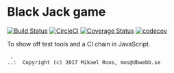 Black Jack game
=============================

[![Build Status](https://travis-ci.org/janaxs/blackjack.svg?branch=master)](https://travis-ci.org/janaxs/blackjack)
[![CircleCI](https://circleci.com/gh/janaxs/blackjack.svg?style=svg)](https://circleci.com/gh/janaxs/blackjack)
[![Coverage Status](https://coveralls.io/repos/github/janaxs/blackjack/badge.svg)](https://coveralls.io/github/janaxs/blackjack)
[![codecov](https://codecov.io/gh/janaxs/blackjack/branch/master/graph/badge.svg)](https://codecov.io/gh/janaxs/blackjack)

To show off test tools and a CI chain in JavaScript.


```                                                            
 .                                                             
..:  Copyright (c) 2017 Mikael Roos, mos@dbwebb.se             
```                                                            
